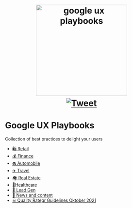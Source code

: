 <h1 align="center">
  <br>
  <img width="300px" src="logo.png" alt="google ux playbooks"
    title="Google UX playbooks (Retail, Finance, Automobile, Travel, Real Estate, Healthcare, Lead Gen, News and content)" />
    <a
    href="https://twitter.com/intent/tweet?text=Google UX playbooks&url=https://github.com/alewin/google-ux-playbooks&hashtags=ux,google,uxplaybooks">
    <br />
    <img alt="Tweet" src="https://img.shields.io/twitter/url/http/shields.io.svg?style=social" />
  </a>
</h1>


# Google UX Playbooks

Collection of best practices to delight your users

- [🛍️ Retail](./playbooks/retail.pdf)
- [💰 Finance](./playbooks/finance.pdf)
- [🚘 Automobile](./playbooks/auto.pdf)
- [✈️ Travel](./playbooks/travel.pdf)
- [🏘️ Real Estate](./playbooks/realestate.pdf)
- [💉Healthcare](./playbooks/healthcare.pdf)
- [🧲 Lead Gen](./playbooks/leadgen.pdf)
- [📰 News and content](./playbooks/news.pdf)
- [☠ Quality Rategr Guidelines Oktober 2021](./playbooks/searchqualityevaluatorguidelines.pdf)
